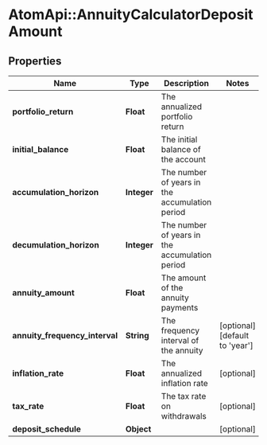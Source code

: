 # AtomApi::AnnuityCalculatorDepositAmount

## Properties
Name | Type | Description | Notes
------------ | ------------- | ------------- | -------------
**portfolio_return** | **Float** | The annualized portfolio return | 
**initial_balance** | **Float** | The initial balance of the account | 
**accumulation_horizon** | **Integer** | The number of years in the accumulation period | 
**decumulation_horizon** | **Integer** | The number of years in the accumulation period | 
**annuity_amount** | **Float** | The amount of the annuity payments | 
**annuity_frequency_interval** | **String** | The frequency interval of the annuity | [optional] [default to &#39;year&#39;]
**inflation_rate** | **Float** | The annualized inflation rate | [optional] 
**tax_rate** | **Float** | The tax rate on withdrawals | [optional] 
**deposit_schedule** | **Object** |  | [optional] 


